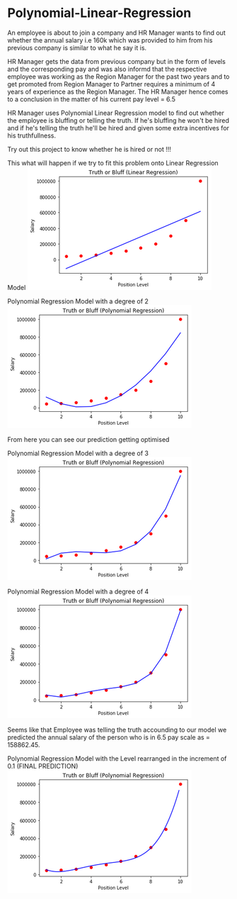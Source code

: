 # Polynomial-Linear-Regression
An employee is about to join a company and HR Manager wants to find out whether the annual salary i.e 160k which was provided to him from his previous company is similar to what he say it is.

HR Manager gets the data from previous company but in the form of levels and the corresponding pay and was also informd that the respective employee was working as the Region Manager for the past two years and to get promoted from Region Manager to Partner requires a minimum of 4 years of experience as the Region Manager. The HR Manager hence comes to a conclusion in the matter of his current pay level = 6.5  

HR Manager uses Polynomial Linear Regression model to find out whether the employee is bluffing or telling the truth. If he's bluffing he won't be hired and if he's telling the truth he'll be hired and given some extra incentives for his truthfullness.

Try out this project to know whether he is hired or not !!!

This what will happen if we try to fit this problem onto Linear Regression Model
![Linear Regression](https://github.com/Kevin2498/Polynomial-Linear-Regression/blob/master/linear_reg_plot.png)

Polynomial Regression Model with a degree of 2
![Polynomial Linear Regression degree=2](https://github.com/Kevin2498/Polynomial-Linear-Regression/blob/master/poly_reg_plot(degree%3D2).png)

From here you can see our prediction getting optimised

Polynomial Regression Model with a degree of 3
![Polynomial Linear Regression degree=3](https://github.com/Kevin2498/Polynomial-Linear-Regression/blob/master/poly_reg_plot(degree%3D3).png)

Polynomial Regression Model with a degree of 4
![Polynomial Linear Regression degree=4](https://github.com/Kevin2498/Polynomial-Linear-Regression/blob/master/poly_reg_plot(degree%3D4).png)

Seems like that Employee was telling the truth accounding to our model we predicted the annual salary of the person who is in 6.5 pay scale as = 158862.45. 

Polynomial Regression Model with the Level rearranged in the increment of 0.1 (FINAL PREDICTION)
![Polynomial Linear Regression](https://github.com/Kevin2498/Polynomial-Linear-Regression/blob/master/actual_poly_reg_plot.png)
